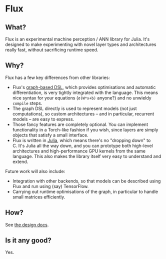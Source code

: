 # Flux

## What?

Flux is an experimental machine perception / ANN library for Julia. It's designed to make experimenting with novel layer types and architectures really fast, without sacrificing runtime speed.

## Why?

Flux has a few key differences from other libraries:

* Flux's [graph-based DSL](https://github.com/MikeInnes/Flow.jl), which provides optimisations and automatic differentiation, is very tightly integrated with the language. This means nice syntax for your equations (`σ(W*x+b)` anyone?) and no unwieldy `compile` steps.
* The graph DSL directly is used to represent models (not just computations), so custom architectures – and in particular, recurrent models – are easy to express.
* Those fancy features are completely optional. You can implement functionality in a Torch-like fashion if you wish, since layers are simply objects that satisfy a small interface.
* Flux is written in [Julia](http://julialang.org), which means there's no "dropping down" to C. It's Julia all the way down, and you can prototype both high-level architectures and high-performance GPU kernels from the same language. This also makes the library itself very easy to understand and extend.

Future work will also include:

* Integration with other backends, so that models can be described using Flux and run using (say) TensorFlow.
* Carrying out runtime optimisations of the graph, in particular to handle small matrices efficiently.

## How?

See [the design docs](design.md).

## Is it any good?

Yes.
